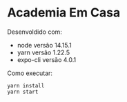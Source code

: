 # Academia Em Casa

Desenvoldido com: 
 - node versão 14.15.1
 - yarn versão 1.22.5
 - expo-cli versão 4.0.1

Como executar: 
```
yarn install
yarn start
```
